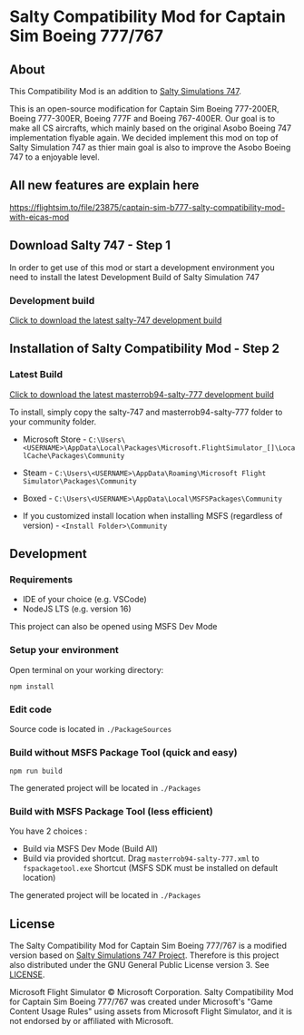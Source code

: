 # Salty Compatibility Mod for Captain Sim Boeing 777/767
## About
This Compatibility Mod is an addition to [Salty Simulations 747](https://github.com/saltysimulations/salty-747). 

This is an open-source modification for Captain Sim Boeing 777-200ER, Boeing 777-300ER, Boeing 777F and Boeing 767-400ER. Our goal is to make all CS aircrafts, which mainly based on the original Asobo Boeing 747 implementation flyable again. We decided implement this mod on top of Salty Simulation 747 as thier main goal is also to improve the Asobo Boeing 747 to a enjoyable level.

## All new features are explain here
https://flightsim.to/file/23875/captain-sim-b777-salty-compatibility-mod-with-eicas-mod

## Download Salty 747 - Step 1
In order to get use of this mod or start a development environment you need to install the latest Development Build of Salty Simulation 747

### Development build
[Click to download the latest salty-747 development build](https://github.com/saltysimulations/salty-747/releases/download/vdev/salty-747-dev.zip)

## Installation of Salty Compatibility Mod - Step 2

### Latest Build

[Click to download the latest masterrob94-salty-777 development build](https://github.com/RobSimulation/robsim-salty-777/releases/download/dev/masterrob94-salty-777.zip)

To install, simply copy the salty-747 and masterrob94-salty-777 folder to your community folder. 

* Microsoft Store - `C:\Users\<USERNAME>\AppData\Local\Packages\Microsoft.FlightSimulator_[]\LocalCache\Packages\Community`

* Steam - `C:\Users\<USERNAME>\AppData\Roaming\Microsoft Flight Simulator\Packages\Community`

* Boxed - `C:\Users\<USERNAME>\AppData\Local\MSFSPackages\Community`

* If you customized install location when installing MSFS (regardless of version) - `<Install Folder>\Community`


## Development
### Requirements
* IDE of your choice (e.g. VSCode)
* NodeJS LTS (e.g. version 16)

This project can also be opened using MSFS Dev Mode
### Setup your environment
Open terminal on your working directory:

`npm install`

### Edit code
Source code is located in `./PackageSources`

### Build without MSFS Package Tool (quick and easy)
`npm run build`

The generated project will be located in `./Packages`

### Build with MSFS Package Tool (less efficient)
You have 2 choices :

* Build via MSFS Dev Mode (Build All)
* Build via provided shortcut. Drag `masterrob94-salty-777.xml` to `fspackagetool.exe` Shortcut (MSFS SDK must be installed on default location)

The generated project will be located in `./Packages`
## License

The Salty Compatibility Mod for Captain Sim Boeing 777/767 is a modified version based on [Salty Simulations 747 Project](https://github.com/saltysimulations/salty-747). Therefore is this project also distributed under the GNU General Public License version 3. See [LICENSE](https://github.com/masterrob94/masterrob94-salty-777/blob/master/LICENSE).

Microsoft Flight Simulator © Microsoft Corporation. Salty Compatibility Mod for Captain Sim Boeing 777/767 was created under Microsoft's "Game Content Usage Rules" using assets from Microsoft Flight Simulator, and it is not endorsed by or affiliated with Microsoft.
